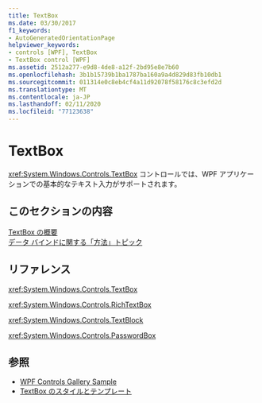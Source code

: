 ```yaml
---
title: TextBox
ms.date: 03/30/2017
f1_keywords:
- AutoGeneratedOrientationPage
helpviewer_keywords:
- controls [WPF], TextBox
- TextBox control [WPF]
ms.assetid: 2512a277-e9d8-4de8-a12f-2bd95e8e7b60
ms.openlocfilehash: 3b1b15739b1ba1787ba160a9a4d829d83fb10db1
ms.sourcegitcommit: 011314e0c8eb4cf4a11d92078f58176c8c3efd2d
ms.translationtype: MT
ms.contentlocale: ja-JP
ms.lasthandoff: 02/11/2020
ms.locfileid: "77123638"
---
```

# <a name="textbox"></a>TextBox
<xref:System.Windows.Controls.TextBox> コントロールでは、WPF アプリケーションでの基本的なテキスト入力がサポートされます。  
  
## <a name="in-this-section"></a>このセクションの内容  
 [TextBox の概要](textbox-overview.md)  
 [データ バインドに関する「方法」トピック](textbox-how-to-topics.md)  
  
## <a name="reference"></a>リファレンス  
 <xref:System.Windows.Controls.TextBox>  
  
 <xref:System.Windows.Controls.RichTextBox>  
  
 <xref:System.Windows.Controls.TextBlock>  
  
 <xref:System.Windows.Controls.PasswordBox>  
  
## <a name="see-also"></a>参照

- [WPF Controls Gallery Sample](https://github.com/Microsoft/WPF-Samples/tree/master/Getting%20Started/ControlsAndLayout)
- [TextBox のスタイルとテンプレート](textbox-styles-and-templates.md)
